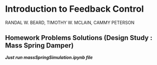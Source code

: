 # **Introduction to Feedback Control** 
RANDAL W. BEARD, TIMOTHY W. MCLAIN, CAMMY PETERSON
## Homework Problems Solutions (Design Study : Mass Spring Damper)

**_Just run massSpringSimulation.ipynb file_**
